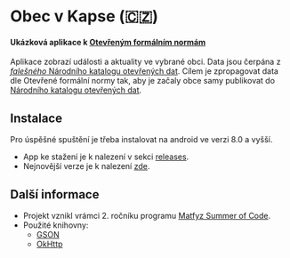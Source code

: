 # Obec v Kapse (:czech_republic:) 
#### Ukázková aplikace k [Otevřeným formálním normám](https://data.gov.cz/ofn/)
Aplikace zobrazí události a aktuality ve vybrané obci. Data jsou čerpána z [*falešného* Národního katalogu otevřených dat](https://oha03.mvcr.gov.cz/datové-sady). Cílem je zpropagovat data dle Otevřené formální normy tak, aby je začaly obce samy publikovat do [Národního katalogu otevřených dat](https://data.gov.cz/datov%C3%A9-sady).

## Instalace
Pro úspěšné spuštění je třeba instalovat na android ve verzi 8.0 a vyšší.
- App ke stažení je k nalezení v sekci [releases](https://github.com/OndrejKulhavy/Obec-v-Kapse/releases). 
- Nejnovější verze je k nalezení [zde](https://github.com/OndrejKulhavy/Obec-v-Kapse/releases/latest).

## Další informace
* Projekt vznikl vrámci 2. ročníku programu [Matfyz Summer of Code](https://d3s.mff.cuni.cz/msoc/).
* Použité knihovny:
   *  [GSON](https://github.com/google/gson)
   *  [OkHttp](https://square.github.io/okhttp/)
